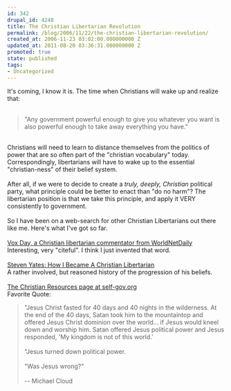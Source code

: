 ```yaml
---
id: 342
drupal_id: 4248
title: The Christian Libertarian Revolution
permalink: /blog/2006/11/22/the-christian-libertarian-revolution/
created_at: 2006-11-23 03:02:00.000000000 Z
updated_at: 2011-08-20 03:36:31.000000000 Z
promoted: true
state: published
tags:
- Uncategorized
---
```

It's coming, I know it is. The time when Christians will wake up and realize that:<br /><br /><blockquote>"Any government powerful enough to give you whatever you want is also powerful enough to take away everything you have."</blockquote><br />Christians will need to learn to distance themselves from the politics of power that are so often part of the "christian vocabulary" today. Correspondingly, libertarians will have to wake up to the essential "christian-ness" of their belief system.<br /><br />After all, if we were to decide to create a <span style="font-style:italic;">truly, deeply, Christian</span> political party, what principle could be better to enact than "do no harm"? The libertarian position is that we take this principle, and apply it VERY consistently to government.<br /><br />So I have been on a web-search for other Christian Libertarians out there like me. Here's what I've got so far.<br /><br /><a href="http://voxday.blogspot.com/">Vox Day, a Christian libertarian commentator from WorldNetDaily</a><br />Interesting, very "citeful". I think I just invented that word.<br /><br /><a href="http://www.lewrockwell.com/yates/yates87.html">Steven Yates: How I Became A Christian Libertarian</a><br />A rather involved, but reasoned history of the progression of his beliefs.<br /><br /><a href="http://www.self-gov.org/christian/">The Christian Resources page at self-gov.org</a><br />Favorite Quote:<br /><blockquote>"Jesus Christ fasted for 40 days and 40 nights in the wilderness. At the end of the 40 days, Satan took him to the mountaintop and offered Jesus Christ dominion over the world... if Jesus would kneel down and worship him. Satan offered Jesus political power and Jesus responded, 'My kingdom is not of this world.'<br /><br />"Jesus turned down political power.<br /><br />"Was Jesus wrong?"<br /><br />-- Michael Cloud </blockquote>
